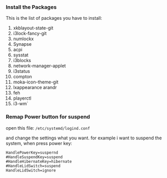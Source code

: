 ### Install the Packages
This is the list of packages you have to install:
1. xkblayout-state-git
2. i3lock-fancy-git
3. numlockx
4. Synapse
5. acpi
6. sysstat
7. i3blocks
8. network-manager-applet
10. i3status
11. compton
12. moka-icon-theme-git
13. lxappearance arandr
14. feh
15. playerctl
16. i3-wm`

### Remap Power button for suspend
open this file:
`/etc/systemd/logind.conf`

and change the settings what you want. for example i want to suspend the system, when press power key:
```
HandlePowerKey=suspernd
#HandleSuspendKey=suspend
#HandleHibernateKey=hibernate
#HandleLidSwitch=suspend
HandleLidSwitch=ignore
```


